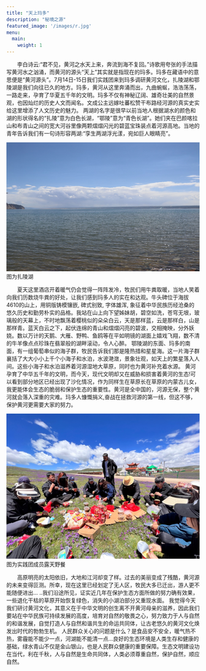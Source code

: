 ```yaml
---
title: "天上玛多"
description: "秘境之源"
featured_image: '/images/r.jpg'
menu:
  main:
    weight: 1
---
```

<div style="text-align: left; text-indent: 2em;">李白诗云:“君不见，黄河之水天上来，奔流到海不复回。”诗歌用夸张的手法描写黄河水之汹涌，而黄河的源头“天上”其实就是指现在的玛多。玛多在藏语中的意思便是“黄河源头”。7月14日-15日我们实践团来到玛多调研黄河文化，扎陵湖和鄂陵湖是我们向往已久的地方。玛多，黄河从这里奔涌而出，九曲蜿蜒，浩浩荡荡，一路走来，孕育了华夏五千年的文明。玛多不仅有神秘辽阔、雄奇壮美的自然景观，也因灿烂的历史人文而闻名。文成公主远嫁吐蕃松赞干布路经河源的真实史实给这里增添了人文历史的魅力。
两湖的名字是很早以前当地人根据湖水的颜色和湖的形状得名的“扎陵”意为白色长湖，“鄂陵”意为“青色长湖”。她们夹在巴颜喀拉山和布青山之间的宽大河谷里像两颗熠熠闪光的碧蓝宝珠装点着河源高地。当地的青年告诉我们有一句诗形容两湖:“孪生两湖浮光漾，宛如巨人眼睛亮”。</div>

![markdown](/images/one.png/)
图为扎陵湖
<div style="text-align: left; text-indent: 2em;">夏天这里酒店开着暖气仍会觉得一阵阵发冷，牧民们用牛粪取暖，当地人笑着向我们历数烧牛粪的好处，让我们感到玛多人的实在和达观。牛头碑位于海拔4610的山上，用铜版铸模镶嵌, 碑式别致, 字体雄浑, 象征着中华民族历经沧桑的悠久历史和勤劳朴实的品格。我站在山上向下望姊妹胡，碧空如洗，苍穹无垠，玻璃般的天幕上，不时地飘荡着樱桃似的朵朵白云，天是那样蓝，云是那样白，山是那样青。蓝天白云之下，起伏连绵的青山和熠熠闪亮的碧波，交相掩映，分外妖娆。数以万计的天鹅、大雁、野鸭、鱼鸥等在平如明镜的湖面上嬉戏飞翔，数不清的牛羊像点点珍珠在翡翠般的湖畔滚动，令人心醉。
鄂陵湖的东面、玛多的南面，有一组葡萄串似的海子群，牧民告诉我们那是隆热措和星星海。这一片海子群襄括了大大小小上千个小海子和水泊，水波滟潋，景象壮观，如天上的繁星落入人间。这些小海子和水泊滋养着河源湿地大草原，同时也为黄河补充着水源。
黄河孕育了中华五千年的文明，而今天，现代文明却又在威胁和损害着黄河的生态!可以看到部分地区已经出现了沙化情况，作为同样生在草原长在草原的内蒙古儿女，我更能体会生态的脆弱和保护生态的重要性。黄河是全中国的，河源无保，整个黄河就会落入深重的灾难。玛多人慷慨捐义,奋战在拯救河源的第一线，但这不够，保护黄河更需要大家的努力。</div>

![markdown](/images/oneone.png)
图为实践团成员露天野餐
<div style="text-align: left; text-indent: 2em;">高原明亮的太阳依旧，大地和江河却变了样。过去的美丽变成了残酷，黄河源的未来变得叵测。所幸，现在这里已经划定了无人区，牧民大多已迁出，游人更不能随便进出... ..我们沿途所见，证实近几年在保护生态方面所做的努力确有效果，一些退化干枯的草原开始恢复绿色，消失的小湖泊部分又重现水面。
我觉得今天我们研讨黄河文化，其意义在于中华文明的创生离不开黄河母亲的滋养，因此我们要站在中华民族可持续发展的高度，培育对自然的敬畏之心，努力致力于人与自然的和谐发展，自觉打造人与自然和谐共生的命运共同体，让古老悠久的黄河文化焕发出时代的勃勃生机。
人民群众关心的问题是什么？是食品安不安全，暖气热不热，雾霾能不能少一点，河湖能不能清一点…良好的生态环境是人类生存和健康的基础，绿水青山不仅是金山银山，也是人民群众健康的重要保障。生态文明建设功在当代，利在千秋，人与自然是生命共同体，人类必须尊重自然，保护自然，顺应自然。</div>
